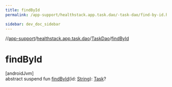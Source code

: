 ```yaml
---
title: findById
permalink: /app-support/healthstack.app.task.dao/-task-dao/find-by-id.html

sidebar: dev_doc_sidebar
---
```

//[app-support](../../../index.html)/[healthstack.app.task.dao](../index.html)/[TaskDao](index.html)/[findById](find-by-id.html)



# findById



[androidJvm]\
abstract suspend fun [findById](find-by-id.html)(id: [String](https://kotlinlang.org/api/latest/jvm/stdlib/kotlin/-string/index.html)): [Task](../../healthstack.app.task.entity/-task/index.html)?




